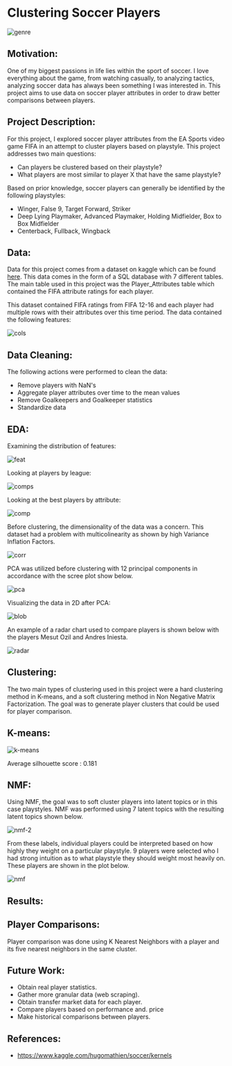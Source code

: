 # Clustering Soccer Players

![genre](images/example.png)

## Motivation:

One of my biggest passions in life lies within the sport of soccer. I love everything about the game, from watching casually, to analyzing tactics, analyzing soccer data has always been something I was interested in. This project aims to use data on soccer player attributes in order to draw better comparisons between players.

## Project Description:

For this project, I explored soccer player attributes from the EA Sports video game FIFA in an attempt to cluster players based on playstyle. This project addresses two main questions:
  - Can players be clustered based on their playstyle?
  - What players are most similar to player X that have the same playstyle?

Based on prior knowledge, soccer players can generally be identified by the following playstyles:

  - Winger, False 9, Target Forward, Striker
  - Deep Lying Playmaker, Advanced Playmaker, Holding Midfielder, Box to Box Midfielder
  - Centerback, Fullback, Wingback

## Data:

Data for this project comes from a dataset on kaggle which can be found [here](https://www.kaggle.com/hugomathien/soccer/kernels). This data comes in the form of a SQL database with 7 different tables. The main table used in this project was the Player_Attributes table which contained the FIFA attribute ratings for each player.

This dataset contained FIFA ratings from FIFA 12-16 and each player had multiple rows with their attributes over this time period. The data contained the following features:

![cols](images/cols.png)


## Data Cleaning:

The following actions were performed to clean the data:
  - Remove players with NaN's
  - Aggregate player attributes over time to the mean values
  - Remove Goalkeepers and Goalkeeper statistics
  - Standardize data

## EDA:
Examining the distribution of features:

![feat](images/feat_distributions.png)

Looking at players by league:

![comps](images/league_comps.png)

Looking at the best players by attribute:

![comp](images/10_best_players.png)

Before clustering, the dimensionality of the data was a concern. This dataset had a problem with multicolinearity as shown by high Variance Inflation Factors.

![corr](images/corr_heat.png)

PCA was utilized before clustering with 12 principal components in accordance with the scree plot show below.

![pca](images/pca_scree.png)

Visualizing the data in 2D after PCA:

![blob](images/data_blob.png)

An example of a radar chart used to compare players is shown below with the players Mesut Ozil and Andres Iniesta.

![radar](images/radarexample.png)

## Clustering:

The two main types of clustering used in this project were a hard clustering method in K-means, and a soft clustering method in Non Negative Matrix Factorization. The goal was to generate player clusters that could be used for player comparison.

## K-means:

![k-means](images/sil_no_gk5.png)

Average silhouette score : 0.181

## NMF:

Using NMF, the goal was to soft cluster players into latent topics or in this case playstyles. NMF was performed using 7 latent topics with the resulting latent topics shown below.

![nmf-2](images/nmf_topics.png)

From these labels, individual players could be interpreted based on how highly they weight on a particular playstyle. 9 players were selected who I had strong intuition as to what playstyle they should weight most heavily on. These players are shown in the plot below. 

![nmf](images/nmf_weights.png)

## Results:

## Player Comparisons:

Player comparison was done using K Nearest Neighbors with a player and its five nearest neighbors in the same cluster.

## Future Work:

- Obtain real player statistics.
- Gather more granular data (web scraping).
- Obtain transfer market data for each player.
- Compare players based on performance and. price
- Make historical comparisons between players.

## References:

-   https://www.kaggle.com/hugomathien/soccer/kernels
